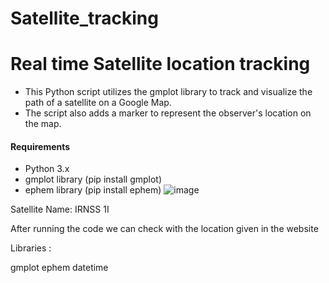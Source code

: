 # Satellite_tracking


# Real time Satellite location tracking


- This Python script utilizes the gmplot library to track and visualize the path of a satellite on a Google Map.
- The script also adds a marker to represent the observer's location on the map.

#### Requirements
- Python 3.x
- gmplot library (pip install gmplot)
- ephem library (pip install ephem)
![image](https://github.com/akhilkarthik/Satellite_tracking/assets/40953068/8217bbb6-b34a-45eb-8944-1767987db352)


Satellite Name: IRNSS 1I

After running the code we can check with the location given in the website 

Libraries :

gmplot
ephem
datetime
